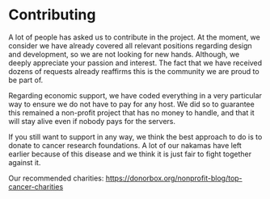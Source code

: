# Contributing

A lot of people has asked us to contribute in the project. At the moment, we consider we have already covered all 
relevant positions regarding design and development, so we are not looking for new hands. Although, we deeply appreciate
your passion and interest. The fact that we have received dozens of requests already reaffirms this is the community we
are proud to be part of.

Regarding economic support, we have coded everything in a very particular way to ensure we do not have to pay for any
host. We did so to guarantee this remained a non-profit project that has no money to handle, and that it will stay alive 
even if nobody pays for the servers. 

If you still want to support in any way, we think the best approach to do is to donate to cancer research foundations. A 
lot of our nakamas have left earlier because of this disease and we think it is just fair to fight together against it.

Our recommended charities: https://donorbox.org/nonprofit-blog/top-cancer-charities 
